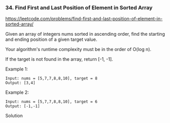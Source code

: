 ### 34. Find First and Last Position of Element in Sorted Array

https://leetcode.com/problems/find-first-and-last-position-of-element-in-sorted-array/

Given an array of integers nums sorted in ascending order, find the starting and ending position of a given target value.

Your algorithm's runtime complexity must be in the order of O(log n).

If the target is not found in the array, return [-1, -1].

Example 1:
```
Input: nums = [5,7,7,8,8,10], target = 8
Output: [3,4]
```
Example 2:
```
Input: nums = [5,7,7,8,8,10], target = 6
Output: [-1,-1]
```

Solution

